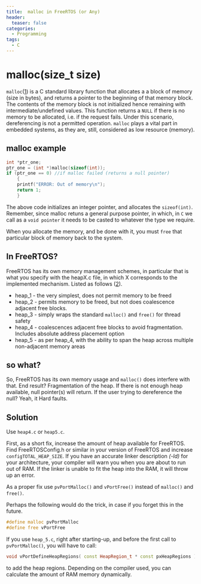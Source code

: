 ```yaml
---
title:  malloc in FreeRTOS (or Any)
header:
  teaser: false
categories: 
  - Programming
tags:
  - C
---
```


# malloc(size_t size)

`malloc`([1]) is a C standard library function that allocates a a block of memory (size in bytes), and returns a pointer to the beginning of that memory block. The contents of the memory block is not initialized hence remaining with intermediate/undefined values. This function returns a `NULL` if there is no memory to be allocated, i.e. if the request fails. Under this scenario, dereferencing is not a permitted operation. `malloc` plays a vital part in embedded systems, as they are, still, considered as low resource (memory).

## malloc example

```cpp
int *ptr_one;
ptr_one = (int *)malloc(sizeof(int));
if (ptr_one == 0) //if malloc failed (returns a null pointer)
	{
	printf("ERROR: Out of memory\n");
	return 1;
	}

```

The above code initializes an integer pointer, and allocates the `sizeof(int)`. Remember, since malloc retuns a general purpose pointer,
in which, in `C` we call as a `void pointer` it needs to be casted to whatever the type we require. 

When you allocate the memory, and be done with it, you must `free` that particular block of memory back to the system.

## In FreeRTOS?
FreeRTOS has its own memory management schemes, in particular that is what you specify with the heapX.c file, in which X corresponds to the implemented mechanism. Listed as follows ([2]).

* heap_1 - the very simplest, does not permit memory to be freed
* heap_2 - permits memory to be freed, but not does coalescence adjacent free blocks.
* heap_3 - simply wraps the standard `malloc()` and `free()` for thread safety
* heap_4 - coalescences adjacent free blocks to avoid fragmentation. Includes absolute address placement option
* heap_5 - as per heap_4, with the ability to span the heap across multiple non-adjacent memory areas

## so what?

So, FreeRTOS has its own memory usage and `malloc()` does interfere with that. End result? Fragmentation of the heap. If there is not enough
heap available, null pointer(s) will return. If the user trying to dereference the null? Yeah, it Hard faults.


## Solution

Use `heap4.c` or `heap5.c`.

First, as a short fix, increase the amount of heap available for FreeRTOS. Find FreeRTOSConfig.h or similar in your version
of FreeRTOS and increase `configTOTAL_HEAP_SIZE`. If you have an accurate linker description *(-ld)* for your architecture, 
your compiler will warn you when you are about to run out of RAM. If the linker is unable to fit the heap into the RAM, it will
throw up an error. 

As a proper fix use `pvPortMalloc()` and `vPortFree()` instead of `malloc()` and `free()`.

Perhaps the following would do the trick, in case if you forget this in the future.

```cpp
#define malloc pvPortMalloc
#define free vPortFree
```

If you use `heap_5.c`, right after starting-up, and before the first call to `pvPortMalloc()`, you will have to call:
```cpp 
void vPortDefineHeapRegions( const HeapRegion_t * const pxHeapRegions );
```

to add the heap regions. Depending on the compiler used, you can calculate the amount of RAM memory dynamically.


[1]:http://man7.org/linux/man-pages/man3/realloc.3.html
[2]:https://www.freertos.org/a00111.html

